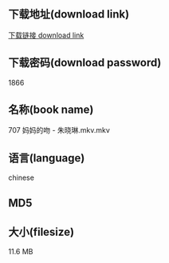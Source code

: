 ## 下载地址(download link)
[下载链接 download link](https://voluble-croquembouche-d321dc.netlify.app/?s=707+%E5%A6%88%E5%A6%88%E7%9A%84%E5%90%BB+-+%E6%9C%B1%E6%99%93%E7%90%B3.mkv)

## 下载密码(download password)
1866

## 名称(book name)
707 妈妈的吻 - 朱晓琳.mkv.mkv

## 语言(language)
chinese

## MD5


## 大小(filesize)
11.6 MB

